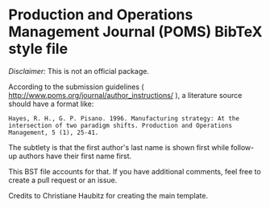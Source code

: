 # Production and Operations Management Journal (POMS) BibTeX style file

*Disclaimer:* This is not an official package.

According to the submission guidelines ( http://www.poms.org/journal/author_instructions/ ), a literature source should have a format like:

    Hayes, R. H., G. P. Pisano. 1996. Manufacturing strategy: At the intersection of two paradigm shifts. Production and Operations Management, 5 (1), 25-41.

The subtlety is that the first author's last name is shown first while follow-up authors have their first name first.

This BST file accounts for that. If you have additional comments, feel free to create a pull request or an issue.

Credits to Christiane Haubitz for creating the main template.
